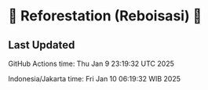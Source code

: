 
# 🌳 Reforestation (Reboisasi) 🌲

## Last Updated

GitHub Actions time: Thu Jan  9 23:19:32 UTC 2025

Indonesia/Jakarta time: Fri Jan 10 06:19:32 WIB 2025
